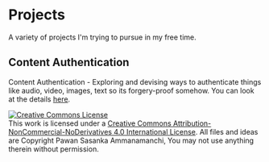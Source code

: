 # Projects
A variety of projects I'm trying to pursue in my free time.

## Content Authentication 
Content Authentication - Exploring and devising ways to authenticate things like audio, video, images, text so its forgery-proof somehow.
You can look at the details [here](https://github.com/Shashi456/Projects/blob/master/ConAuth/Readme.md).



<a rel="license" href="http://creativecommons.org/licenses/by-nc-nd/4.0/"><img alt="Creative Commons License" style="border-width:0" src="https://i.creativecommons.org/l/by-nc-nd/4.0/88x31.png" /></a><br />This work is licensed under a <a rel="license" href="http://creativecommons.org/licenses/by-nc-nd/4.0/">Creative Commons Attribution-NonCommercial-NoDerivatives 4.0 International License</a>. All files and ideas are Copyright Pawan Sasanka Ammanamanchi, You may not use anything therein without permission. 
